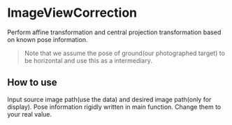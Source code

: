 # ImageViewCorrection

Perform affine transformation and central projection transformation based on known pose information.
> Note that we assume the pose of ground(our photographed target) to be horizontal and use this as a intermediary.

## How to use

Input source image path(use the data) and desired image path(only for display).
Pose information rigidly written in main function. Change them to your real value.
